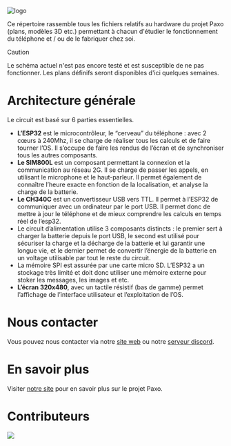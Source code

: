 ![logo](https://github.com/paxo-phone/paxo-electronic/assets/45568523/3084b431-1ca6-4c1e-95bb-b80da2699dba)

Ce répertoire rassemble tous les fichiers relatifs au hardware du projet Paxo (plans, modèles 3D etc.) permettant à chacun d'étudier le fonctionnement du téléphone et / ou de le fabriquer chez soi. 

> [!CAUTION]
> Le schéma actuel n'est pas encore testé et est susceptible de ne pas fonctionner. Les plans définifs seront disponibles d'ici quelques semaines. 

# Architecture générale

Le circuit est basé sur 6 parties essentielles.

- **L’ESP32** est le microcontrôleur, le “cerveau” du téléphone : avec 2 cœurs à 240Mhz, il se charge de réaliser tous les calculs et de faire tourner l’OS. Il s’occupe de faire les rendus de l’écran et de synchroniser tous les autres composants.
- **Le SIM800L** est un composant permettant la connexion et la communication au réseau 2G. Il se charge de passer les appels, en utilisant le microphone et le haut-parleur. Il permet également de connaître l’heure exacte en fonction de la localisation, et analyse la charge de la batterie.
- **Le CH340C** est un convertisseur USB vers TTL. Il permet à l’ESP32 de communiquer avec un ordinateur par le port USB. Il permet donc de mettre à jour le téléphone et de mieux comprendre les calculs en temps réel de l’esp32.
- Le circuit d’alimentation utilise 3 composants distincts : le premier sert à charger la batterie depuis le port USB, le second est utilisé pour sécuriser la charge et la décharge de la batterie et lui garantir une longue vie, et le dernier permet de convertir l’énergie de la batterie en un voltage utilisable par tout le reste du circuit.
- La mémoire SPI est assurée par une carte micro SD. L’ESP32 a un stockage très limité et doit donc utiliser une mémoire externe pour stoker les messages, les images et etc.
- **L’écran 320x480**, avec un tactile résistif (bas de gamme) permet l’affichage de l’interface utilisateur et l’exploitation de l’OS.

# Nous contacter

Vous pouvez nous contacter via notre [site web](https://www.paxo.fr) ou notre [serveur discord](https://discord.com/invite/MpqbWr3pUG).

# En savoir plus

Visiter [notre site](https://www.paxo.fr) pour en savoir plus sur le projet Paxo.

# Contributeurs 

<a href="https://github.com/paxo-phone/PaxOS-8/graphs/contributors">
  <img src="https://contrib.rocks/image?repo=paxo-phone/paxo-electronic" />
</a>

